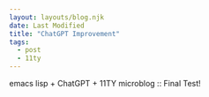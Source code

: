 ```yaml
---
layout: layouts/blog.njk
date: Last Modified
title: "ChatGPT Improvement"
tags:
  - post
  - 11ty
---
```

emacs lisp + ChatGPT + 11TY microblog :: Final Test!
